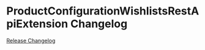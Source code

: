 # ProductConfigurationWishlistsRestApiExtension Changelog

[Release Changelog](https://github.com/spryker/product-configuration-wishlists-rest-api-extension/releases)
